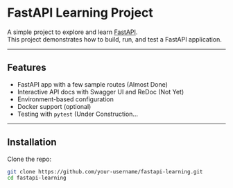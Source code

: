 # FastAPI Learning Project

A simple project to explore and learn [FastAPI](https://fastapi.tiangolo.com/).  
This project demonstrates how to build, run, and test a FastAPI application.

---

## Features
- FastAPI app with a few sample routes (Almost Done)
- Interactive API docs with Swagger UI and ReDoc (Not Yet)
- Environment-based configuration
- Docker support (optional)
- Testing with `pytest` (Under Construction...

---

## Installation

Clone the repo:
```bash
git clone https://github.com/your-username/fastapi-learning.git
cd fastapi-learning
